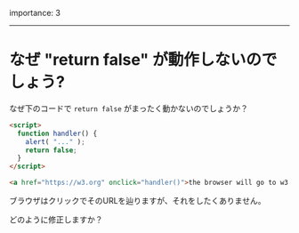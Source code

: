 importance: 3

---

# なぜ "return false" が動作しないのでしょう?

なぜ下のコードで `return false` がまったく動かないのでしょうか？

```html autorun run
<script>
  function handler() {
    alert( "..." );
    return false;
  }
</script>

<a href="https://w3.org" onclick="handler()">the browser will go to w3.org</a>
```

ブラウザはクリックでそのURLを辿りますが、それをしたくありません。

どのように修正しますか？
